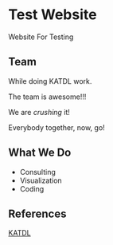 # Test Website

Website For Testing

## Team

While doing KATDL work.

The team is awesome!!!

We are *crushing* it!

Everybody together, now, go!

## What We Do

- Consulting
- Visualization
- Coding

## References

[KATDL](https://katdl.com)
